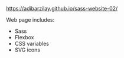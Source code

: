 
https://adibarzilay.github.io/sass-website-02/

Web page includes: 
   - Sass
   - Flexbox
   - CSS variables
   - SVG icons

